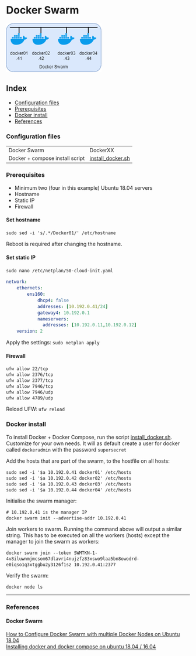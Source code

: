 # Docker Swarm
![Image of Docker Swarm](../images/DockerSwarm.png)

## Index  
  * [Configuration files](#configuration-files)
  * [Prerequisites](#prerequisites)
  * [Docker install](#docker-install)
  * [References](#references)

### Configuration files

<table>
  <tr>
    <td>Docker Swarm</td>
    <td>DockerXX</td>
  </tr>
  <tr>
    <td>Docker + compose install script</td>
    <td><a href="../docker/install_docker.sh">install_docker.sh</a></td>
  </tr>  
</table>

### Prerequisites
* Minimum two (four in this example) Ubuntu 18.04 servers
* Hostname
* Static IP
* Firewall

#### Set hostname 
```
sudo sed -i 's/.*/Docker01/' /etc/hostname
```
Reboot is required after changing the hostname.

#### Set static IP
`sudo nano /etc/netplan/50-cloud-init.yaml`

```yaml
network:
    ethernets:
        ens160:
            dhcp4: false
            addresses: [10.192.0.41/24]
            gateway4: 10.192.0.1
            nameservers:
              addresses: [10.192.0.11,10.192.0.12]
    version: 2
```

Apply the settings: `sudo netplan apply`

#### Firewall

```
ufw allow 22/tcp
ufw allow 2376/tcp
ufw allow 2377/tcp
ufw allow 7946/tcp
ufw allow 7946/udp
ufw allow 4789/udp
```

Reload UFW: `ufw reload`

### Docker install

To install Docker + Docker Compose, run the script <a href="../docker/install_docker.sh">install_docker.sh</a>. Customize for your own needs. It will as default create a user for docker called `dockeradmin` with the password `supersecret`


Add the hosts that are part of the swarm, to the hostfile on all hosts:
```
sudo sed -i '$a 10.192.0.41 docker01' /etc/hosts
sudo sed -i '$a 10.192.0.42 docker02' /etc/hosts
sudo sed -i '$a 10.192.0.43 docker03' /etc/hosts
sudo sed -i '$a 10.192.0.44 docker04' /etc/hosts
```

Initialise the swarm manager:
```
# 10.192.0.41 is the manager IP
docker swarm init --advertise-addr 10.192.0.41
```

Join workers to swarm. Running the command above will output a similar string. This has to be executed on all the workers (hosts) except the manager to join the swarm as workers:
```
docker swarm join --token SWMTKN-1-4v8iluwnmjmcsom67dlavri4nujzfz83xswo9laa5bn8owodrd-e0iqso1q3xtggbu2y3126f1sz 10.192.0.41:2377
```

Verify the swarm:
```
docker node ls
```


-------------------------
### References
#### Docker Swarm
[How to Configure Docker Swarm with multiple Docker Nodes on Ubuntu 18.04](https://linuxconfig.org/how-to-configure-docker-swarm-with-multiple-docker-nodes-on-ubuntu-18-04)  
[Installing docker and docker compose on ubuntu 18.04 / 16.04](https://medium.com/@techgeek628/installing-docker-and-docker-compose-on-ubuntu-18-04-16-04-a38179502d9b)  
